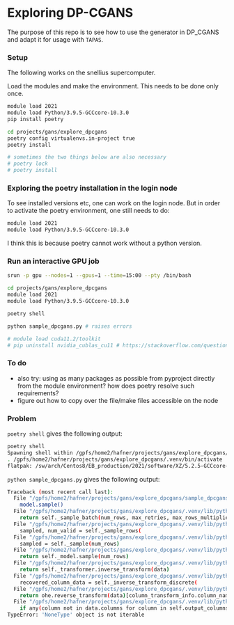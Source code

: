 # Exploring DP-CGANS

The purpose of this repo is to see how to use the generator in DP_CGANS and adapt it for usage with `TAPAS`.

### Setup

The following works on the snellius supercomputer.

Load the modules and make the environment. This needs to be done only once.

```bash
module load 2021 
module load Python/3.9.5-GCCcore-10.3.0
pip install poetry 

cd projects/gans/explore_dpcgans
poetry config virtualenvs.in-project true
poetry install 

# sometimes the two things below are also necessary
# poetry lock 
# poetry install 
```

### Exploring the poetry installation in the login node
To see installed versions etc, one can work on the login node. But in order to activate the poetry environment, one still needs to do:
```bash
module load 2021 
module load Python/3.9.5-GCCcore-10.3.0

```

I think this is because poetry cannot work without a python version.

### Run an interactive GPU job 

```bash
srun -p gpu --nodes=1 --gpus=1 --time=15:00 --pty /bin/bash

cd projects/gans/explore_dpcgans
module load 2021
module load Python/3.9.5-GCCcore-10.3.0

poetry shell 

python sample_dpcgans.py # raises errors

# module load cuda11.2/toolkit 
# pip uninstall nvidia_cublas_cu11 # https://stackoverflow.com/questions/74394695/how-does-one-fix-when-torch-cant-find-cuda-error-version-libcublaslt-so-11-no

```

### To do
- also try: using as many packages as possible from pyproject directly from the module environment? how does poetry resolve such requirements?
- figure out how to copy over the file/make files accessible on the node


### Problem

`poetry shell` gives the following output:
```bash
poetry shell 
Spawning shell within /gpfs/home2/hafner/projects/gans/explore_dpcgans/.venv
. /gpfs/home2/hafner/projects/gans/explore_dpcgans/.venv/bin/activate
flatpak: /sw/arch/Centos8/EB_production/2021/software/XZ/5.2.5-GCCcore-10.3.0/lib/liblzma.so.5: version `XZ_5.2' not found (required by /lib64/libarchive.so.13)
```

`python sample_dpcgans.py` gives the following output:

```bash
Traceback (most recent call last):
  File "/gpfs/home2/hafner/projects/gans/explore_dpcgans/sample_dpcgans.py", line 16, in <module>
    model.sample()
  File "/gpfs/home2/hafner/projects/gans/explore_dpcgans/.venv/lib/python3.9/site-packages/dp_cgans/base.py", line 442, in sample
    return self._sample_batch(num_rows, max_retries, max_rows_multiplier)
  File "/gpfs/home2/hafner/projects/gans/explore_dpcgans/.venv/lib/python3.9/site-packages/dp_cgans/base.py", line 299, in _sample_batch
    sampled, num_valid = self._sample_rows(
  File "/gpfs/home2/hafner/projects/gans/explore_dpcgans/.venv/lib/python3.9/site-packages/dp_cgans/base.py", line 228, in _sample_rows
    sampled = self._sample(num_rows)
  File "/gpfs/home2/hafner/projects/gans/explore_dpcgans/.venv/lib/python3.9/site-packages/dp_cgans/dp_cgan_init.py", line 80, in _sample
    return self._model.sample(num_rows)
  File "/gpfs/home2/hafner/projects/gans/explore_dpcgans/.venv/lib/python3.9/site-packages/dp_cgans/synthesizers/dp_cgan.py", line 664, in sample
    return self._transformer.inverse_transform(data)
  File "/gpfs/home2/hafner/projects/gans/explore_dpcgans/.venv/lib/python3.9/site-packages/dp_cgans/data_transformer.py", line 198, in inverse_transform
    recovered_column_data = self._inverse_transform_discrete(
  File "/gpfs/home2/hafner/projects/gans/explore_dpcgans/.venv/lib/python3.9/site-packages/dp_cgans/data_transformer.py", line 178, in _inverse_transform_discrete
    return ohe.reverse_transform(data)[column_transform_info.column_name]
  File "/gpfs/home2/hafner/projects/gans/explore_dpcgans/.venv/lib/python3.9/site-packages/rdt/transformers/base.py", line 279, in reverse_transform
    if any(column not in data.columns for column in self.output_columns):
TypeError: 'NoneType' object is not iterable
```